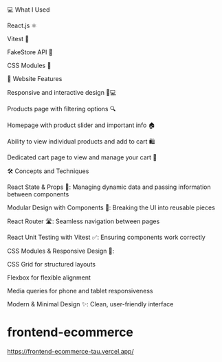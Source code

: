💻 What I Used

React.js ⚛️

Vitest 🧪

FakeStore API 🏬

CSS Modules 🎨

🌟 Website Features

Responsive and interactive design 📱💻

Products page with filtering options 🔍

Homepage with product slider and important info 🏠

Ability to view individual products and add to cart 🛍️

Dedicated cart page to view and manage your cart 🛒

🛠 Concepts and Techniques

React State & Props 🔄: Managing dynamic data and passing information between components

Modular Design with Components 🧩: Breaking the UI into reusable pieces

React Router 🛣️: Seamless navigation between pages

React Unit Testing with Vitest ✅: Ensuring components work correctly

CSS Modules & Responsive Design 📐:

CSS Grid for structured layouts

Flexbox for flexible alignment

Media queries for phone and tablet responsiveness

Modern & Minimal Design ✨: Clean, user-friendly interface
# frontend-ecommerce
https://frontend-ecommerce-tau.vercel.app/
